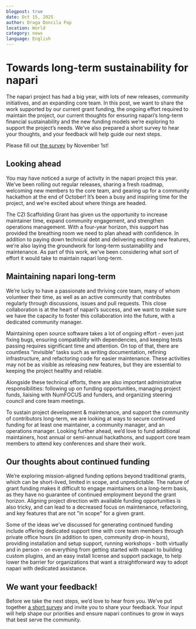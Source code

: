 ```yaml
---
blogpost: true
date: Oct 15, 2025
author: Draga Doncila Pop
location: World
category: news
language: English
---
```


# Towards long-term sustainability for napari

The napari project has had a big year, with lots of new releases, community initiatives, and an expanding core team. In this post, we want to share the work supported by our current grant funding, the ongoing effort required to maintain the project, our current thoughts for ensuring napari’s long-term financial sustainability and the new funding models we’re exploring to support the project’s needs. We’ve also prepared a short survey to hear your thoughts, and your feedback will help guide our next steps. 

Please fill out [the survey](https://napari.typeform.com/sustainability) by November 1st!

## Looking ahead

You may have noticed a surge of activity in the napari project this year. We’ve been rolling out regular releases, sharing a fresh roadmap, welcoming new members to the core team, and gearing up for a community hackathon at the end of October! It’s been a busy and inspiring time for the project, and we’re excited about where things are headed.

The CZI Scaffolding Grant has given us the opportunity to increase maintainer time, expand community engagement, and strengthen operations management. With a four-year horizon, this support has provided the breathing room we need to plan ahead with confidence. In addition to paying down technical debt and delivering exciting new features, we’re also laying the groundwork for long-term sustainability and maintenance. As part of this work, we've been considering what sort of effort it would take to maintain napari long-term.

## Maintaining napari long-term

We’re lucky to have a passionate and thriving core team, many of whom volunteer their time, as well as an active community that contributes regularly through discussions, issues and pull requests. This close collaboration is at the heart of napari’s success, and we want to make sure we have the capacity to foster this collaboration into the future, with a dedicated community manager.

Maintaining open source software takes a lot of ongoing effort - even just fixing bugs, ensuring compatibility with dependencies, and keeping tests passing requires significant time and attention. On top of that, there are countless “invisible” tasks such as writing documentation, refining infrastructure, and refactoring code for easier maintenance. These activities may not be as visible as releasing new features, but they are essential to keeping the project healthy and reliable.

Alongside these technical efforts, there are also important administrative responsibilities: following up on funding opportunities, managing project funds, liaising with NumFOCUS and funders, and organizing steering council and core team meetings.

To sustain project development & maintenance, and support the community of contributors long-term, we are looking at ways to secure continued funding for at least one maintainer, a community manager, and an operations manager. Looking further ahead, we’d love to fund additional maintainers, host annual or semi-annual hackathons, and support core team members to attend key conferences and share their work.

## Our thoughts about continued funding

We’re exploring mission-aligned funding options beyond traditional grants, which can be short-lived, limited in scope, and unpredictable. The nature of grant funding makes it difficult to engage maintainers on a long-term basis, as they have no guarantee of continued employment beyond the grant horizon. Aligning project direction with available funding opportunities is also tricky, and can lead to a decreased focus on maintenance, refactoring, and key features that are not "in scope" for a given grant.

Some of the ideas we've discussed for generating continued funding include offering dedicated support time with core team members through private office hours (in addition to open, community drop-in hours), providing installation and setup support, running workshops - both virtually and in person - on everything from getting started with napari to building custom plugins, and an easy install license and support package, to help lower the barrier for organizations that want a straightforward way to adopt napari with dedicated assistance.

## We want your feedback!

Before we take the next steps, we’d love to hear from you. We’ve put together [a short survey](https://napari.typeform.com/sustainability) and invite you to share your feedback. Your input will help shape our priorities and ensure napari continues to grow in ways that best serve the community.
